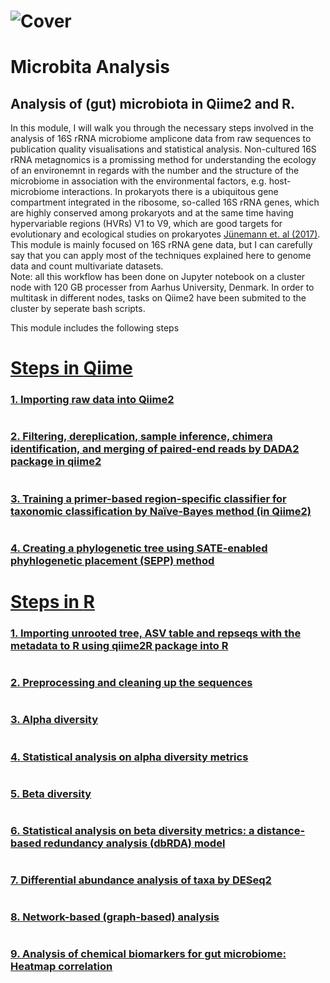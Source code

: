 # ![Cover](https://github.com/farhadm1990/Microbiome_analysis/blob/main/Pix/Cover.jpg) 


#  Microbita Analysis 


## Analysis of (gut) microbiota in **Qiime2** and **R**.

In this module, I will walk you through the necessary steps involved in the analysis of 16S rRNA microbiome amplicone data from raw sequences to publication quality visualisations and statistical analysis. Non-cultured 16S rRNA metagnomics is a promissing method for understanding the ecology of an environemnt in regards with the number and the structure of the microbiome in association with the environmental factors, e.g. host-microbiome interactions. In prokaryots there is a ubiquitous gene compartment integrated in the ribosome, so-called 16S rRNA genes, which are highly conserved among prokaryots and at the same time having hypervariable regions (HVRs) V1 to V9, which are good targets for evolutionary and ecological studies on prokaryotes [Jünemann et. al (2017)](https://www.sciencedirect.com/science/article/pii/S0168165617315985). This module is mainly focused on 16S rRNA gene data, but I can carefully say that you can apply most of the techniques explained here to genome data and count multivariate datasets.  
Note: all this workflow has been done on Jupyter notebook on a cluster node with 120 GB processer from Aarhus University, Denmark. In order to multitask in different nodes, tasks on Qiime2 have been submited to the cluster by seperate bash scripts.

This module includes the following steps

# [Steps in **Qiime**](https://github.com/farhadm1990/Microbiome_analysis/blob/main/Qiime_Steps.md)
### [1. Importing raw data into Qiime2](https://github.com/farhadm1990/Microbiome_analysis/blob/main/Qiime_Steps.md#1-importing-raw-data-into-qiime2)
#
### [2. Filtering, dereplication, sample inference, chimera identification, and merging of paired-end reads by DADA2 package in qiime2](https://github.com/farhadm1990/Microbiome_analysis/blob/main/Qiime_Steps.md#2-filtering-dereplication-sample-inference-chimera-identification-and-merging-of-paired-end-reads-by-dada2-package-in-qiime2)
#
### [3. Training a primer-based region-specific classifier for taxonomic classification by Naïve-Bayes method (in Qiime2)](https://github.com/farhadm1990/Microbiome_analysis/blob/main/Qiime_Steps.md#3-training-a-primer-based-region-specific-classifier-for-taxonomic-classification-by-na%C3%AFve-bayes-method-in-qiime2)
#
### [4. Creating a phylogenetic tree using SATE-enabled phyhlogenetic placement (SEPP) method](https://github.com/farhadm1990/Microbiome_analysis/blob/main/Qiime_Steps.md#4-creating-a-phylogenetic-tree-using-sate-enabled-phyhlogenetic-placement-sepp-method-for-diversity-analysis)
#

# [Steps in **R**](https://github.com/farhadm1990/Microbiome_analysis/blob/main/R_steps.md)

### [1. Importing unrooted tree, ASV table and repseqs with the metadata to R using qiime2R package into R](https://github.com/farhadm1990/Microbiome_analysis/blob/main/R_steps.md#1-importing-unrooted-tree-asv-table-and-repseqs-with-the-metadata-to-r-using-qiime2r-package-into-r)
#
### [2. Preprocessing and cleaning up the sequences](https://github.com/farhadm1990/Microbiome_analysis/blob/main/R_steps.md#2-preprocessing-and-cleaning-up-the-dataset)
#
### [3. Alpha diversity](https://github.com/farhadm1990/Microbiome_analysis/blob/main/R_steps.md#3-alpha-diversity)
#
### [4. Statistical analysis on alpha diversity metrics](https://github.com/farhadm1990/Microbiome_analysis/blob/main/R_steps.md#4-statistical-analysis-on-alpha-diversity-metrics-generalized-linear-mixed-effect-model-glmem)
#
### [5. Beta diversity](https://github.com/farhadm1990/Microbiome_analysis/blob/main/R_steps.md#5-beta-diversity-diversity-between-samples)
#
### [6. Statistical analysis on beta diversity metrics: a distance-based redundancy analysis (dbRDA) model](https://github.com/farhadm1990/Microbiome_analysis/blob/main/R_steps.md#6-statistical-analysis-on-beta-diversity-a-distance-based-redundancy-analysis-dbrda)
#
### [7. Differential abundance analysis of taxa by DESeq2](https://github.com/farhadm1990/Microbiome_analysis/blob/main/R_steps.md#7-differential-abundance-analysis-of-taxa-deseq2)
#
### [8. Network-based (graph-based) analysis](https://github.com/farhadm1990/Microbiome_analysis/blob/main/R_steps.md#8-network-based-graph-based-analysis)
#
### [9. Analysis of chemical biomarkers for gut microbiome: Heatmap correlation](https://github.com/farhadm1990/Microbiome_analysis/blob/main/R_steps.md#9-analysis-of-chemical-biomarkers-for-gut-microbiome)
